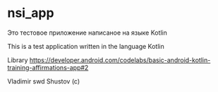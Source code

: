 # nsi_app


Это тестовое приложение написаное на языке Kotlin

This is a test application written in the language Kotlin

Library
https://developer.android.com/codelabs/basic-android-kotlin-training-affirmations-app#2

Vladimir swd Shustov (c)